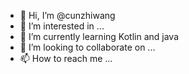- 👋 Hi, I’m @cunzhiwang
- 👀 I’m interested in ...
- 🌱 I’m currently learning Kotlin and java
- 💞️ I’m looking to collaborate on ...
- 📫 How to reach me ...

<!---
cunzhiwang/cunzhiwang is a ✨ special ✨ repository because its `README.md` (this file) appears on your GitHub profile.
You can click the Preview link to take a look at your changes.
--->
